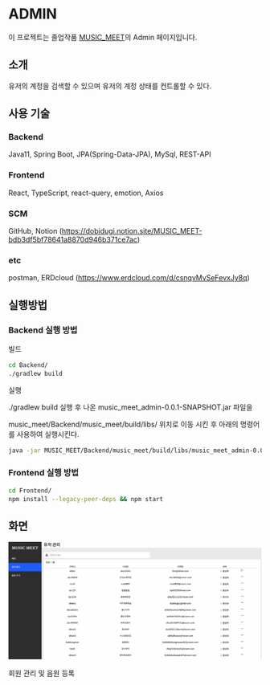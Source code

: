 # ADMIN

이 프로젝트는 졸업작품 [MUSIC_MEET](https://github.com/MUSIC-MEET/MUSIC_MEET)의 Admin 페이지입니다.


## 소개

유저의 계정을 검색할 수 있으며 유저의 계정 상태를 컨트롤할 수 있다.


## 사용 기술

### Backend

Java11, Spring Boot, JPA(Spring-Data-JPA), MySql, REST-API

### Frontend

React, TypeScript, react-query, emotion, Axios

### SCM

GitHub, Notion (https://dobidugi.notion.site/MUSIC_MEET-bdb3df5bf78641a8870d946b371ce7ac)

### etc

postman, ERDcloud (https://www.erdcloud.com/d/csnqvMvSeFevxJy8q)

## 실행방법

### Backend 실행 방법

빌드

```bash
cd Backend/
./gradlew build
```


실행

./gradlew build 실행 후 나온 music_meet_admin-0.0.1-SNAPSHOT.jar 파일을

music_meet/Backend/music_meet/build/libs/ 위치로 이동 시킨 후 아래의 명령어를 사용하여 실행시킨다.

```bash
java -jar MUSIC_MEET/Backend/music_meet/build/libs/music_meet_admin-0.0.1-SNAPSHOT.jar
```


### Frontend 실행 방법

```bash
cd Frontend/
npm install --legacy-peer-deps && npm start
```


## 화면

![img1](./resource/gif1.gif)

회원 관리 및 음원 등록

